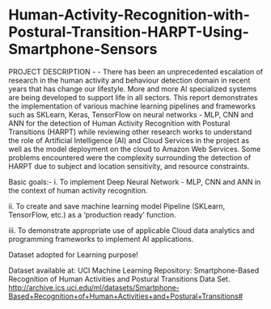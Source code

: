 # Human-Activity-Recognition-with-Postural-Transition-HARPT-Using-Smartphone-Sensors

PROJECT DESCRIPTION - -
There has been an unprecedented escalation of research in the human activity and behaviour detection domain in recent years that has change our lifestyle. More and more AI specialized systems are being developed to support life in all sectors. This report demonstrates the implementation of various machine learning pipelines and frameworks such as SKLearn, Keras, TensorFlow on neural networks - MLP, CNN and ANN for the detection of Human Activity Recognition with Postural Transitions (HARPT) while reviewing other research works to understand the role of Artificial Intelligence (AI) and Cloud Services in the project as well as the model deployment on the cloud to Amazon Web Services. Some problems encountered were the complexity surrounding the detection of HARPT due to subject and location sensitivity, and resource constraints.


Basic goals:- 
i.	To implement Deep Neural Network - MLP, CNN and ANN in the context of human activity recognition. 

ii.	To create and save machine learning model Pipeline (SKLearn, TensorFlow, etc.) as a ‘production ready’ function. 

iii.	To demonstrate appropriate use of applicable Cloud data analytics and programming frameworks to implement AI applications. 

Dataset adopted for Learning purpose!

Dataset available at: UCI Machine Learning Repository: 
Smartphone-Based Recognition of Human Activities and Postural Transitions Data Set. 
http://archive.ics.uci.edu/ml/datasets/Smartphone-Based+Recognition+of+Human+Activities+and+Postural+Transitions#
